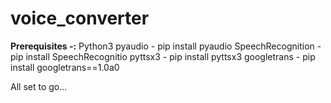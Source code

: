 # voice_converter
**Prerequisites -:**
Python3 
pyaudio - pip install pyaudio 
SpeechRecognition - pip install SpeechRecognitio 
pyttsx3 - pip install pyttsx3
googletrans - pip install googletrans==1.0a0

All set to go...
